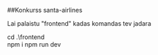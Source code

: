 ##Konkurss santa-airlines


Lai palaistu "frontend" kadas komandas tev jadara

cd .\frontend\
npm i
npm run dev
